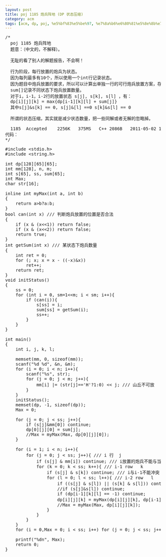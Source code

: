```yaml
---
layout: post
title: poj 1185 炮兵阵地 (DP 状态压缩)
category: acm
tags: [acm, dp, poj, %e5%bf%83%e5%be%97, %e7%8a%b6%e6%80%81%e5%8e%8b%e7%bc%a9, %e8%a7%a3%e9%a2%98%e6%8a%a5%e5%91%8a]
---
```


<pre>/*
  poj 1185 炮兵阵地
  题意：（中文的，不解释）。

  无耻的看了别人的解题报告，不会啊！

  行为阶段，每行放置的炮兵为状态。
  因为每列最多有10个，所以使用一个int行记录状态。
  因为题目中炮兵放置的要求，所以可以计算出单独一行的可行炮兵放置方案，存在状态数组s[]中,
  sum[]记录不同状态下炮兵放置数量。
  对于i，i-1，i-2行的放置状态 s[j], s[k], s[l] ，有：
  dp[i][j][k] = max{dp[i-1][k][l] + sum[j]} 
  其中s[j]&amp;s[k] == 0, s[j]&amp;[l] ==0 s[k]&amp;s[l] == 0

  所谓的状态压缩，其实就是减少状态数量，把一些同解或者无解的忽略掉。

  1185	Accepted	2256K	375MS	C++	2086B	2011-05-02 11:02:25
代码：  
*/</pre>
<!--more-->
<pre>
#include &lt;stdio.h&gt;
#include &lt;string.h&gt;

int dp[128][65][65];
int mm[128], n, m;
int s[65], ss, sum[65];
int Max;
char str[16];

inline int myMax(int a, int b)
{
    return a&gt;b?a:b;
}
bool can(int x) /// 判断炮兵放置的位置是否合法
{
    if (x &amp; (x&lt;&lt;1)) return false;
    if (x &amp; (x&lt;&lt;2)) return false;
    return true;
}
int getSum(int x) /// 某状态下炮兵数量
{
    int ret = 0;
    for (; x; x = x - ((-x)&amp;x))
        ret++;
    return ret;        
}
void initStatus()
{
    ss = 0;
    for (int i = 0, sm=1&lt;&lt;m; i &lt; sm; i++){
        if (can(i)){
            s[ss] = i;
            sum[ss] = getSum(i);
            ss++;
        }
    }
}

int main()
{
    int i, j, k, l;

    memset(mm, 0, sizeof(mm));
    scanf("%d %d", &amp;n, &amp;m);
    for (i = 0; i &lt; n; i++){
        scanf("%s", str);
        for (j = 0; j &lt; m; j++){
            mm[i] |= (str[j]=='H'?1:0) &lt;&lt; j; /// 山丘不可放
        }
    }
    initStatus();
    memset(dp, -1, sizeof(dp));
    Max = 0;

    for (j = 0; j &lt; ss; j++){
        if (s[j]&amp;mm[0]) continue;
        dp[0][j][0] = sum[j];
        //Max = myMax(Max, dp[0][j][0]);
    }

    for (i = 1; i &lt; n; i++){
        for (j = 0; j &lt; ss; j++){ /// i 行  j
            if (s[j] &amp; mm[i]) continue; /// i放置的炮兵不能与当前行冲突
            for (k = 0; k &lt; ss; k++){ /// i-1 row   k
                if (s[j] &amp; s[k]) continue; /// i与i-1不能冲突
                for (l = 0; l &lt; ss; l++){ /// i-2 row   l
                    if ((s[j] &amp; s[l]) || (s[k] &amp; s[l])) continue; /// i与i-2, i-1与i-2 不能冲突
                    //if (s[j]&amp;s[l]) continue;
                    if (dp[i-1][k][l] == -1) continue;
                    dp[i][j][k] = myMax(dp[i][j][k], dp[i-1][k][l] + sum[j]);///j写成了i，多了几个WA
                    //Max = myMax(Max, dp[i][j][k]);
                }
            }
        }
    }
    for (i = 0,Max = 0; i &lt; ss; i++) for (j = 0; j &lt; ss; j++) Max = myMax(Max, dp[n-1][i][j]);

    printf("%dn", Max);
    return 0;
}</pre>
